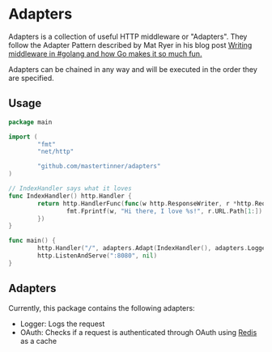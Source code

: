 # Adapters

Adapters is a collection of useful HTTP middleware or "Adapters". They follow the Adapter Pattern described by Mat Ryer in his blog post [Writing middleware in #golang and how Go makes it so much fun.](https://medium.com/@matryer/writing-middleware-in-golang-and-how-go-makes-it-so-much-fun-4375c1246e81)

Adapters can be chained in any way and will be executed in the order they are specified.

## Usage

```go
package main

import (
        "fmt"
        "net/http"

        "github.com/mastertinner/adapters"
)

// IndexHandler says what it loves
func IndexHandler() http.Handler {
        return http.HandlerFunc(func(w http.ResponseWriter, r *http.Request) {
                fmt.Fprintf(w, "Hi there, I love %s!", r.URL.Path[1:])
        })
}

func main() {
        http.Handler("/", adapters.Adapt(IndexHandler(), adapters.Logger()))
        http.ListenAndServe(":8080", nil)
}
```

## Adapters

Currently, this package contains the following adapters:

* Logger: Logs the request
* OAuth: Checks if a request is authenticated through OAuth using [Redis](https://redis.io/) as a cache
